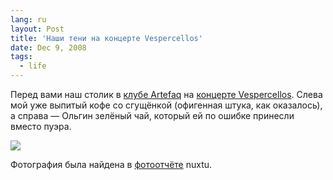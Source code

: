 ```yaml
---
lang: ru
layout: Post
title: 'Наши тени на концерте Vespercellos'
date: Dec 9, 2008
tags:
  - life
---
```


Перед вами наш столик в [клубе Artefaq](http://artefaq.ru/ "Artefaq — клуб, ресторан, галерея") на [концерте Vespercellos](/blog/2705 "Vespercellos в Artefaq (4.12.2008)"). Слева мой уже выпитый кофе со сгущёнкой (офигенная штука, как оказалось), а справа — Ольгин зелёный чай, который ей по ошибке принесли вместо пуэра.

<!--more-->

![](/images/blog/nuxtu-ida.jpg)

Фотография была найдена в [фотоотчёте](http://nuxtu.livejournal.com/229067.html "Нихти — Vespercellos: сольный концерт") nuxtu.
